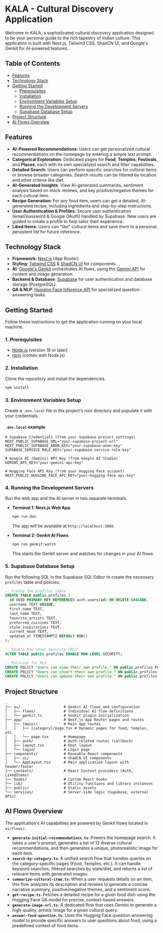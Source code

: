 # KALA - Cultural Discovery Application

Welcome to KALA, a sophisticated cultural discovery application designed to be your personal guide to the rich tapestry of Indian culture. This application is built with Next.js, Tailwind CSS, ShadCN UI, and Google's Genkit for AI-powered features.

## Table of Contents
- [Features](#features)
- [Technology Stack](#technology-stack)
- [Getting Started](#getting-started)
  - [Prerequisites](#1-prerequisites)
  - [Installation](#2-installation)
  - [Environment Variables Setup](#3-environment-variables-setup)
  - [Running the Development Servers](#4-running-the-development-servers)
  - [Supabase Database Setup](#5-supabase-database-setup)
- [Project Structure](#project-structure)
- [AI Flows Overview](#ai-flows-overview)

## Features

- **AI-Powered Recommendations**: Users can get personalized cultural recommendations on the homepage by entering a simple text prompt.
- **Categorical Exploration**: Dedicated pages for **Food**, **Temples**, **Festivals**, and **Places**, each with its own specialized search and filter capabilities.
- **Detailed Search**: Users can perform specific searches for cultural items or browse broader categories. Search results can be filtered by location and other criteria like diet.
- **AI-Generated Insights**: View AI-generated summaries, sentiment analysis based on mock reviews, and key positive/negative themes for each cultural item.
- **Recipe Generation**: For any food item, users can get a detailed, AI-generated recipe, including ingredients and step-by-step instructions.
- **User Authentication & Profiles**: Secure user authentication (email/password & Google OAuth) handled by Supabase. New users are guided to create a profile to help tailor their experience.
- **Liked Items**: Users can "like" cultural items and save them to a personal, persistent list for future reference.

## Technology Stack

- **Framework**: [Next.js](https://nextjs.org/) (App Router)
- **Styling**: [Tailwind CSS](https://tailwindcss.com/) & [ShadCN UI](https://ui.shadcn.com/) for components.
- **AI**: [Google's Genkit](https://firebase.google.com/docs/genkit) orchestrates AI flows, using the [Gemini API](https://deepmind.google/technologies/gemini/) for content and image generation.
- **Backend & Database**: [Supabase](https://supabase.io/) for user authentication and database storage (PostgreSQL).
- **QA & NLP**: [Hugging Face Inference API](https://huggingface.co/docs/api-inference/index) for specialized question-answering tasks.

## Getting Started

Follow these instructions to get the application running on your local machine.

### 1. Prerequisites

- [Node.js](https://nodejs.org/) (version 18 or later)
- [npm](https://www.npmjs.com/) (comes with Node.js)

### 2. Installation

Clone the repository and install the dependencies.

```bash
npm install
```

### 3. Environment Variables Setup

Create a `.env.local` file in the project's root directory and populate it with your credentials.

#### `.env.local` example

```
# Supabase Credentials (from your Supabase project settings)
NEXT_PUBLIC_SUPABASE_URL="your-supabase-project-url"
NEXT_PUBLIC_SUPABASE_ANON_KEY="your-supabase-anon-key"
SUPABASE_SERVICE_ROLE_KEY="your-supabase-service-role-key"

# Google AI (Gemini) API Key (from Google AI Studio)
GEMINI_API_KEY="your-gemini-api-key"

# Hugging Face API Key (from your Hugging Face account)
NEXT_PUBLIC_HUGGING_FACE_API_KEY="your-hugging-face-api-key"
```

### 4. Running the Development Servers

Run the web app and the AI server in two separate terminals.

- **Terminal 1: Next.js Web App**

  ```bash
  npm run dev
  ```
  The app will be available at `http://localhost:3000`.

- **Terminal 2: Genkit AI Flows**

  ```bash
  npm run genkit:watch
  ```
  This starts the Genkit server and watches for changes in your AI flows.

### 5. Supabase Database Setup

Run the following SQL in the Supabase SQL Editor to create the necessary `profiles` table and policies.

```sql
-- Create the profiles table
CREATE TABLE public.profiles (
  id UUID PRIMARY KEY REFERENCES auth.users(id) ON DELETE CASCADE,
  username TEXT UNIQUE,
  first_name TEXT,
  last_name TEXT,
  favorite_artists TEXT,
  preferred_cuisines TEXT,
  style_inspirations TEXT,
  current_mood TEXT,
  updated_at TIMESTAMPTZ DEFAULT NOW()
);

-- Enable Row Level Security (RLS)
ALTER TABLE public.profiles ENABLE ROW LEVEL SECURITY;

-- Policies for RLS
CREATE POLICY "Users can view their own profile." ON public.profiles FOR SELECT USING (auth.uid() = id);
CREATE POLICY "Users can insert their own profile." ON public.profiles FOR INSERT WITH CHECK (auth.uid() = id);
CREATE POLICY "Users can update their own profile." ON public.profiles FOR UPDATE USING (auth.uid() = id);
```

## Project Structure

```
.
├── ai/                    # Genkit AI flows and configuration
│   ├── flows/             # Individual AI flow definitions
│   └── genkit.ts          # Genkit plugin initialization
├── app/                   # Next.js App Router pages and routes
│   ├── (main)/            # Main app routes
│   │   ├── [category]/page.tsx # Dynamic pages for food, temples, etc.
│   │   └── page.tsx       # Homepage
│   ├── auth/              # Auth-related routes (callback)
│   ├── layout.tsx         # Root layout
│   └── login/             # Login page
├── components/            # Reusable React components
│   ├── ui/                # ShadCN UI components
│   └── AppLayout.tsx      # Main application layout with header/footer
├── contexts/              # React Context providers (Auth, LikedItems)
├── hooks/                 # Custom React hooks
├── lib/                   # Utility functions and library instances
├── public/                # Static assets
└── services/              # Server-side logic (Supabase, external APIs)
```

## AI Flows Overview

The application's AI capabilities are powered by Genkit flows located in `ai/flows/`.

- **`generate-initial-recommendations.ts`**: Powers the homepage search. It takes a user's prompt, generates a list of 12 diverse cultural recommendations, and then generates a unique, photorealistic image for each item.
- **`search-by-category.ts`**: A unified search flow that handles queries on the category-specific pages (Food, Temples, etc.). It can handle keyword searches, filtered searches by state/diet, and returns a list of relevant items with generated images.
- **`summarize-cultural-item.ts`**: When a user requests details on an item, this flow analyzes its description and reviews to generate a concise narrative summary, positive/negative themes, and a sentiment score.
- **`get-recipe.ts`**: Fetches a detailed recipe for a given food dish using the Hugging Face QA model for precise, context-based answers.
- **`generate-image-url.ts`**: A dedicated flow that uses Gemini to generate a high-quality, artistic image for a given cultural query.
- **`answer-food-question.ts`**: Uses the Hugging Face question-answering model to provide specific answers to user questions about food, using a predefined context of food items.

